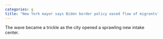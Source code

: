 ```yaml
---
categories: g
title: "New York mayor says Biden border policy eased flow of migrants"
---
```

The wave became a trickle as the city opened a sprawling new intake center.